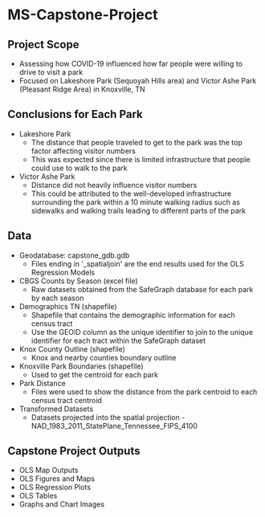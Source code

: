 # MS-Capstone-Project

## Project Scope
- Assessing how COVID-19 influenced how far people were willing to drive to visit a park
- Focused on Lakeshore Park (Sequoyah Hills area) and Victor Ashe Park (Pleasant Ridge Area) in Knoxville, TN

## Conclusions for Each Park
- Lakeshore Park
     - The distance that people traveled to get to the park was the top factor affecting visitor numbers
     - This was expected since there is limited infrastructure that people could use to walk to the park
- Victor Ashe Park
     -  Distance did not heavily influence visitor numbers
     -  This could be attributed to the well-developed infrastructure surrounding the park within a 10 minute walking radius such as sidewalks and walking trails leading to different parts of the park

## Data
- Geodatabase: capstone_gdb.gdb
     - Files ending in '_spatialjoin' are the end results used for the OLS Regression Models
- CBGS Counts by Season (excel file)
     - Raw datasets obtained from the SafeGraph database for each park by each season
- Demographics TN (shapefile)
     - Shapefile that contains the demographic information for each census tract
     - Use the GEOID column as the unique identifier to join to the unique identifier for each tract within the SafeGraph dataset
- Knox County Outline (shapefile)  
     - Knox and nearby counties boundary outline
- Knoxville Park Boundaries (shapefile)
    - Used to get the centroid for each park
- Park Distance
    - Files were used to show the distance from the park centroid to each census tract centroid
- Transformed Datasets
    - Datasets projected into the spatial projection - NAD_1983_2011_StatePlane_Tennessee_FIPS_4100

## Capstone Project Outputs
- OLS Map Outputs 
- OLS Figures and Maps
- OLS Regression Plots 
- OLS Tables
- Graphs and Chart Images
